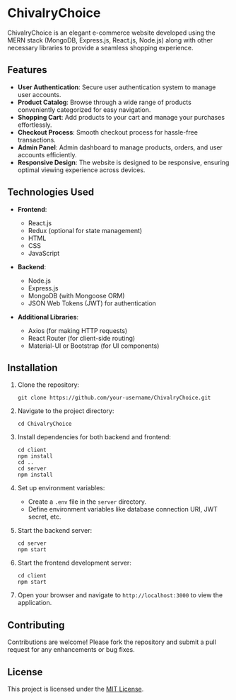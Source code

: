 # ChivalryChoice

ChivalryChoice is an elegant e-commerce website developed using the MERN stack (MongoDB, Express.js, React.js, Node.js) along with other necessary libraries to provide a seamless shopping experience.

## Features

- **User Authentication**: Secure user authentication system to manage user accounts.
- **Product Catalog**: Browse through a wide range of products conveniently categorized for easy navigation.
- **Shopping Cart**: Add products to your cart and manage your purchases effortlessly.
- **Checkout Process**: Smooth checkout process for hassle-free transactions.
- **Admin Panel**: Admin dashboard to manage products, orders, and user accounts efficiently.
- **Responsive Design**: The website is designed to be responsive, ensuring optimal viewing experience across devices.

## Technologies Used

- **Frontend**:
  - React.js
  - Redux (optional for state management)
  - HTML
  - CSS
  - JavaScript

- **Backend**:
  - Node.js
  - Express.js
  - MongoDB (with Mongoose ORM)
  - JSON Web Tokens (JWT) for authentication

- **Additional Libraries**:
  - Axios (for making HTTP requests)
  - React Router (for client-side routing)
  - Material-UI or Bootstrap (for UI components)

## Installation

1. Clone the repository:
   ```
   git clone https://github.com/your-username/ChivalryChoice.git
   ```

2. Navigate to the project directory:
   ```
   cd ChivalryChoice
   ```

3. Install dependencies for both backend and frontend:
   ```
   cd client
   npm install
   cd ..
   cd server
   npm install
   ```

4. Set up environment variables:
   - Create a `.env` file in the `server` directory.
   - Define environment variables like database connection URI, JWT secret, etc.

5. Start the backend server:
   ```
   cd server
   npm start
   ```

6. Start the frontend development server:
   ```
   cd client
   npm start
   ```

7. Open your browser and navigate to `http://localhost:3000` to view the application.

## Contributing

Contributions are welcome! Please fork the repository and submit a pull request for any enhancements or bug fixes.

## License

This project is licensed under the [MIT License](LICENSE).

